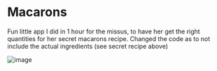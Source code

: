 # Macarons
Fun little app I did in 1 hour for the missus, to have her get the right quantities for her secret macarons recipe. Changed the code as to not include the actual ingredients (see secret recipe above)

![image](https://i.imgur.com/LeiDMnQ.png)
